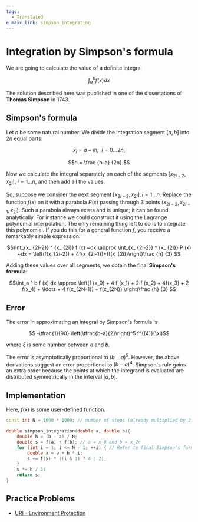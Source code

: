 ```yaml
---
tags:
  - Translated
e_maxx_link: simpson_integrating
---
```


# Integration by Simpson's formula

We are going to calculate the value of a definite integral

$$\int_a ^ b f (x) dx$$

The solution described here was published in one of the dissertations of **Thomas Simpson** in 1743.

## Simpson's formula

Let $n$ be some natural number. We divide the integration segment $[a, b]$ into $2n$ equal parts:

$$x_i = a + i h, ~~ i = 0 \ldots 2n,$$

$$h = \frac {b-a} {2n}.$$

Now we calculate the integral separately on each of the segments $[x_ {2i-2}, x_ {2i}]$, $i = 1 \ldots n$, and then add all the values.

So, suppose we consider the next segment $[x_ {2i-2}, x_ {2i}],  i = 1 \ldots n$. Replace the function $f(x)$ on it with a parabola $P(x)$ passing through 3 points $(x_ {2i-2}, x_ {2i-1}, x_ {2i})$. Such a parabola always exists and is unique; it can be found analytically.
For instance we could construct it using the Lagrange polynomial interpolation.
The only remaining thing left to do is to integrate this polynomial.
If you do this for a general function $f$, you receive a remarkably simple expression:

$$\int_{x_ {2i-2}} ^ {x_ {2i}} f (x) ~dx \approx \int_{x_ {2i-2}} ^ {x_ {2i}} P (x) ~dx = \left(f(x_{2i-2}) + 4f(x_{2i-1})+(f(x_{2i})\right)\frac {h} {3} $$

Adding these values over all segments, we obtain the final **Simpson's formula**:

$$\int_a ^ b f (x) dx \approx \left(f (x_0) + 4 f (x_1) + 2 f (x_2) + 4f(x_3) + 2 f(x_4) + \ldots + 4 f(x_{2N-1}) + f(x_{2N}) \right)\frac {h} {3} $$

## Error

The error in approximating an integral by Simpson's formula is

$$ -\tfrac{1}{90} \left(\tfrac{b-a}{2}\right)^5 f^{(4)}(\xi)$$

where $\xi$ is some number between $a$ and $b$.

The error is asymptotically proportional to $(b-a)^5$. However, the above derivations suggest an error proportional to $(b-a)^4$. Simpson's rule gains an extra order because the points at which the integrand is evaluated are distributed symmetrically in the interval $[a, b]$.

## Implementation

Here, $f(x)$ is some user-defined function.

```cpp
const int N = 1000 * 1000; // number of steps (already multiplied by 2)

double simpson_integration(double a, double b){
    double h = (b - a) / N;
    double s = f(a) + f(b); // a = x_0 and b = x_2n
    for (int i = 1; i <= N - 1; ++i) { // Refer to final Simpson's formula
        double x = a + h * i;
        s += f(x) * ((i & 1) ? 4 : 2);
    }
    s *= h / 3;
    return s;
}
```

## Practice Problems

* [URI - Environment Protection](https://www.urionlinejudge.com.br/judge/en/problems/view/1297)
